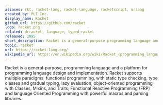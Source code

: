 ```yaml
---
aliases: rkt, racket-lang, racket-language, racketscript, urlang
created_by: PLT Inc.
display_name: Racket
github_url: https://github.com/racket
logo: racket.png
related: drracket, language, typed-racket
released: 1995
short_description: Racket is a general-purpose programming language and system for language-oriented programming.
topic: racket
url: https://racket-lang.org/
wikipedia_url: https://en.wikipedia.org/wiki/Racket_(programming_language)
---
```

Racket is a general-purpose, programming language and a platform for programming language design and implementation. 
Racket supports multiple paradigms; functional programming, with static type checking, type classes and gradual typing, lazy evaluation; object-oriented programming with Classes, Mixins, and Traits; Functional Reactive Programming (FRP) and language Oriented Programming with powerful macros and parsing libraries.
